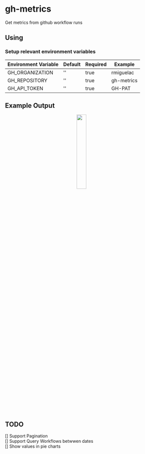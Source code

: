 # gh-metrics
Get metrics from github workflow runs

## Using

### Setup relevant environment variables

| Environment Variable | Default | Required | Example    |
| -------------------- | ------- | -------- | ---------- |
| GH_ORGANIZATION      | ''      | true     | rmiguelac  |
| GH_REPOSITORY        | ''      | true     | gh-metrics |
| GH_API_TOKEN         | ''      | true     | GH-PAT     | 


## Example Output

<p align='center'.>
  <img src="./static/metrics.html" width=25% height=25%>
</p>


## TODO

[] Support Pagination  
[] Support Query Workflows betwwen dates  
[] Show values in pie charts  